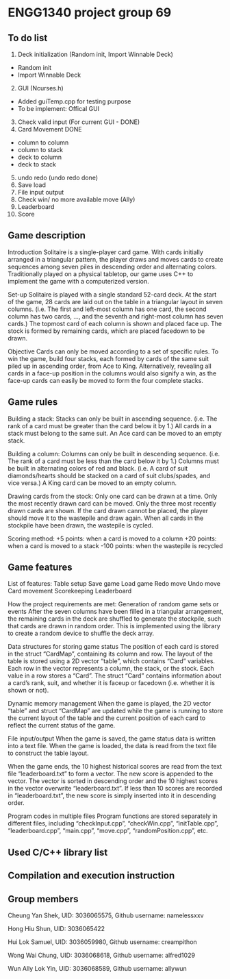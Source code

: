 # ENGG1340 project group 69
## To do list

1. Deck initialization  (Random init, Import Winnable Deck) 
  - Random init  
  - Import Winnable Deck
2. GUI (Ncurses.h)
  - Added guiTemp.cpp for testing purpose
  - To be implement: Offical GUI
3. Check valid input  (For current GUI - DONE)
4. Card Movement  DONE
  - column to column  
  - column to stack  
  - deck to column  
  - deck to stack  
5. undo redo (undo redo done)
6. Save load  
7. File input output  
8. Check win/ no more available move  (Ally)  
9. Leaderboard  
10. Score  


## Game description
Introduction
Solitaire is a single-player card game. With cards initially arranged in a triangular pattern, the player draws and moves cards to create sequences among seven piles in descending order and alternating colors. Traditionally played on a physical tabletop, our game uses C++ to implement the game with a computerized version. 

Set-up
Solitaire is played with a single standard 52-card deck. At the start of the game, 28 cards are laid out on the table in a triangular layout in seven columns. (i.e. The first and left-most column has one card, the second column has two cards, …, and the seventh and right-most column has seven cards.) The topmost card of each column is shown and placed face up. The stock is formed by remaining cards, which are placed facedown to be drawn. 

Objective
Cards can only be moved according to a set of specific rules. To win the game, build four stacks, each formed by cards of the same suit piled up in ascending order, from Ace to King. 
Alternatively, revealing all cards in a face-up position in the columns would also signify a win, as the face-up cards can easily be moved to form the four complete stacks. 

## Game rules
Building a stack: 
Stacks can only be built in ascending sequence. 
(i.e. The rank of a card must be greater than the card below it by 1.)
All cards in a stack must belong to the same suit. 
An Ace card can be moved to an empty stack. 

Building a column: 
Columns can only be built in descending sequence. 
(i.e. The rank of a card must be less than the card below it by 1.)
Columns must be built in alternating colors of red and black. 
(i.e. A card of suit diamonds/hearts should be stacked on a card of suit clubs/spades, and vice versa.)
A King card can be moved to an empty column. 

Drawing cards from the stock: 
Only one card can be drawn at a time. 
Only the most recently drawn card can be moved. 
Only the three most recently drawn cards are shown. 
If the card drawn cannot be placed, the player should move it to the wastepile and draw again. 
When all cards in the stockpile have been drawn, the wastepile is cycled. 

Scoring method: 
+5 points: when a card is moved to a column
+20 points: when a card is moved to a stack
-100 points: when the wastepile is recycled

## Game features
List of features: 
Table setup
Save game
Load game
Redo move
Undo move
Card movement
Scorekeeping
Leaderboard

How the project requirements are met: 
Generation of random game sets or events
After the seven columns have been filled in a triangular arrangement, the remaining cards in the deck are shuffled to generate the stockpile, such that cards are drawn in random order. This is implemented using the <random> library to create a random device to shuffle the deck array. 

Data structures for storing game status
The position of each card is stored in the struct “CardMap”, containing its column and row. 
The layout of the table is stored using a 2D vector “table”, which contains “Card” variables. Each row in the vector represents a column, the stack, or the stock. Each value in a row stores a “Card”. The struct “Card” contains information about a card’s rank, suit, and whether it is faceup or facedown (i.e. whether it is shown or not). 

Dynamic memory management
When the game is played, the 2D vector “table” and struct “CardMap” are updated while the game is running to store the current layout of the table and the current position of each card to reflect the current status of the game. 

File input/output
When the game is saved, the game status data is written into a text file. When the game is loaded, the data is read from the text file to construct the table layout. 

When the game ends, the 10 highest historical scores are read from the text file “leaderboard.txt” to form a vector. The new score is appended to the vector. The vector is sorted in descending order and the 10 highest scores in the vector overwrite “leaderboard.txt”. If less than 10 scores are recorded in “leaderboard.txt”, the new score is simply inserted into it in descending order. 

Program codes in multiple files
Program functions are stored separately in different files, including “checkInput.cpp”, “checkWin.cpp”, “initTable.cpp”, “leaderboard.cpp”, “main.cpp”, “move.cpp”, “randomPosition.cpp”, etc. 

## Used C/C++ library list
## Compilation and execution instruction
## Group members
Cheung Yan Shek, UID: 3036065575, Github username: namelessxxv

Hong Hiu Shun, UID: 3036065422  

Hui Lok Samuel, UID: 3036059980, Github username: creampithon

Wong Wai Chung, UID: 3036068618, Github username: alfred1029

Wun Ally Lok Yin, UID: 3036068589, Github username: allywun
